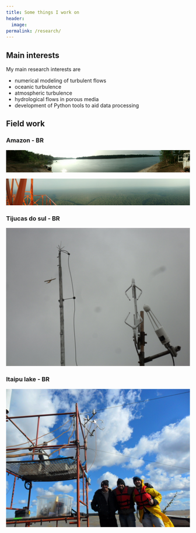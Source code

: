 ```yaml
---
title: Some things I work on
header:
  image:
permalink: /research/
---
```



## Main interests

My main research interests are

- numerical modeling of turbulent flows
- oceanic turbulence
- atmospheric turbulence
- hydrological flows in porous media
- development of Python tools to aid data processing

## Field work

### Amazon - BR

![](/assets/images/AMZ_00.jpg)

![](/assets/images/AMZ_03.jpg)


### Tijucas do sul - BR

![](/assets/images/TIJ_00.jpg)

### Itaipu lake - BR

![](/assets/images/ITA_00.jpg)

  
